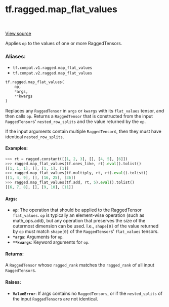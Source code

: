 <div itemscope itemtype="http://developers.google.com/ReferenceObject">
<meta itemprop="name" content="tf.ragged.map_flat_values" />
<meta itemprop="path" content="Stable" />
</div>

# tf.ragged.map_flat_values

<!-- Insert buttons -->

<table class="tfo-notebook-buttons tfo-api" align="left">
</table>

<a target="_blank" href="/code/stable/tensorflow/python/ops/ragged/ragged_functional_ops.py">View source</a>



<!-- Start diff -->
Applies `op` to the values of one or more RaggedTensors.

### Aliases:

* `tf.compat.v1.ragged.map_flat_values`
* `tf.compat.v2.ragged.map_flat_values`


``` python
tf.ragged.map_flat_values(
    op,
    *args,
    **kwargs
)
```



<!-- Placeholder for "Used in" -->

Replaces any `RaggedTensor` in `args` or `kwargs` with its `flat_values`
tensor, and then calls `op`.  Returns a `RaggedTensor` that is constructed
from the input `RaggedTensor`s' `nested_row_splits` and the value returned by
the `op`.

If the input arguments contain multiple `RaggedTensor`s, then they must have
identical `nested_row_splits`.

#### Examples:



```python
>>> rt = ragged.constant([[1, 2, 3], [], [4, 5], [6]])
>>> ragged.map_flat_values(tf.ones_like, rt).eval().tolist()
[[1, 1, 1], [], [1, 1], [1]]
>>> ragged.map_flat_values(tf.multiply, rt, rt).eval().tolist()
[[1, 4, 9], [], [16, 25], [36]]
>>> ragged.map_flat_values(tf.add, rt, 5).eval().tolist()
[[6, 7, 8], [], [9, 10], [11]]
```

#### Args:


* <b>`op`</b>: The operation that should be applied to the RaggedTensor `flat_values`.
  `op` is typically an element-wise operation (such as math_ops.add), but
  any operation that preserves the size of the outermost dimension can be
  used.  I.e., `shape[0]` of the value returned by `op` must match
  `shape[0]` of the `RaggedTensor`s' `flat_values` tensors.
* <b>`*args`</b>: Arguments for `op`.
* <b>`**kwargs`</b>: Keyword arguments for `op`.


#### Returns:

A `RaggedTensor` whose `ragged_rank` matches the `ragged_rank` of all
input `RaggedTensor`s.


#### Raises:


* <b>`ValueError`</b>: If args contains no `RaggedTensors`, or if the `nested_splits`
  of the input `RaggedTensor`s are not identical.